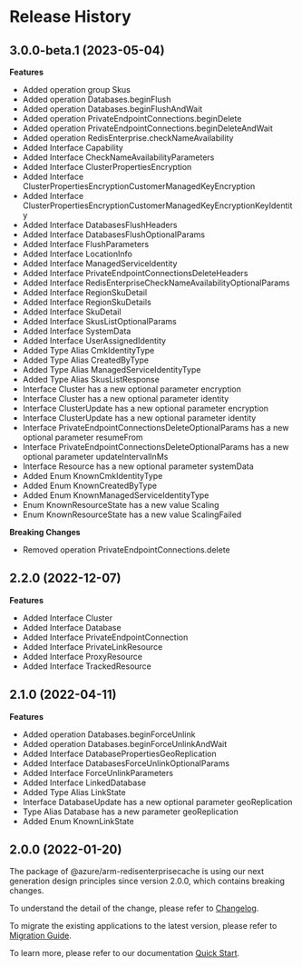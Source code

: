 # Release History
    
## 3.0.0-beta.1 (2023-05-04)
    
**Features**

  - Added operation group Skus
  - Added operation Databases.beginFlush
  - Added operation Databases.beginFlushAndWait
  - Added operation PrivateEndpointConnections.beginDelete
  - Added operation PrivateEndpointConnections.beginDeleteAndWait
  - Added operation RedisEnterprise.checkNameAvailability
  - Added Interface Capability
  - Added Interface CheckNameAvailabilityParameters
  - Added Interface ClusterPropertiesEncryption
  - Added Interface ClusterPropertiesEncryptionCustomerManagedKeyEncryption
  - Added Interface ClusterPropertiesEncryptionCustomerManagedKeyEncryptionKeyIdentity
  - Added Interface DatabasesFlushHeaders
  - Added Interface DatabasesFlushOptionalParams
  - Added Interface FlushParameters
  - Added Interface LocationInfo
  - Added Interface ManagedServiceIdentity
  - Added Interface PrivateEndpointConnectionsDeleteHeaders
  - Added Interface RedisEnterpriseCheckNameAvailabilityOptionalParams
  - Added Interface RegionSkuDetail
  - Added Interface RegionSkuDetails
  - Added Interface SkuDetail
  - Added Interface SkusListOptionalParams
  - Added Interface SystemData
  - Added Interface UserAssignedIdentity
  - Added Type Alias CmkIdentityType
  - Added Type Alias CreatedByType
  - Added Type Alias ManagedServiceIdentityType
  - Added Type Alias SkusListResponse
  - Interface Cluster has a new optional parameter encryption
  - Interface Cluster has a new optional parameter identity
  - Interface ClusterUpdate has a new optional parameter encryption
  - Interface ClusterUpdate has a new optional parameter identity
  - Interface PrivateEndpointConnectionsDeleteOptionalParams has a new optional parameter resumeFrom
  - Interface PrivateEndpointConnectionsDeleteOptionalParams has a new optional parameter updateIntervalInMs
  - Interface Resource has a new optional parameter systemData
  - Added Enum KnownCmkIdentityType
  - Added Enum KnownCreatedByType
  - Added Enum KnownManagedServiceIdentityType
  - Enum KnownResourceState has a new value Scaling
  - Enum KnownResourceState has a new value ScalingFailed

**Breaking Changes**

  - Removed operation PrivateEndpointConnections.delete
    
    
## 2.2.0 (2022-12-07)
    
**Features**

  - Added Interface Cluster
  - Added Interface Database
  - Added Interface PrivateEndpointConnection
  - Added Interface PrivateLinkResource
  - Added Interface ProxyResource
  - Added Interface TrackedResource
    
    
## 2.1.0 (2022-04-11)
    
**Features**

  - Added operation Databases.beginForceUnlink
  - Added operation Databases.beginForceUnlinkAndWait
  - Added Interface DatabasePropertiesGeoReplication
  - Added Interface DatabasesForceUnlinkOptionalParams
  - Added Interface ForceUnlinkParameters
  - Added Interface LinkedDatabase
  - Added Type Alias LinkState
  - Interface DatabaseUpdate has a new optional parameter geoReplication
  - Type Alias Database has a new parameter geoReplication
  - Added Enum KnownLinkState
    
    
## 2.0.0 (2022-01-20)

The package of @azure/arm-redisenterprisecache is using our next generation design principles since version 2.0.0, which contains breaking changes.

To understand the detail of the change, please refer to [Changelog](https://aka.ms/js-track2-changelog).

To migrate the existing applications to the latest version, please refer to [Migration Guide](https://aka.ms/js-track2-migration-guide).

To learn more, please refer to our documentation [Quick Start](https://aka.ms/js-track2-quickstart).
